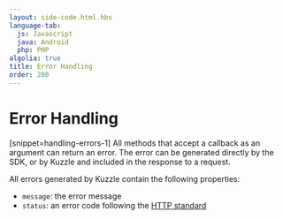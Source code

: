 ```yaml
---
layout: side-code.html.hbs
language-tab:
  js: Javascript
  java: Android
  php: PHP
algolia: true
title: Error Handling
order: 200
---
```


# Error Handling

[snippet=handling-errors-1]
All methods that accept a callback as an argument can return an error. The error can be generated directly by the SDK, or by Kuzzle and included in the response to a request.

All errors generated by Kuzzle contain the following properties:

* `message`: the error message
* `status`: an error code following the [HTTP standard](https://en.wikipedia.org/wiki/List_of_HTTP_status_codes)

